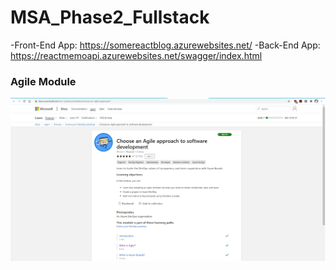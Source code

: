 # MSA_Phase2_Fullstack

-Front-End App: https://somereactblog.azurewebsites.net/
-Back-End App: https://reactmemoapi.azurewebsites.net/swagger/index.html

### Agile Module

![Agile-Module](Agile.png)
